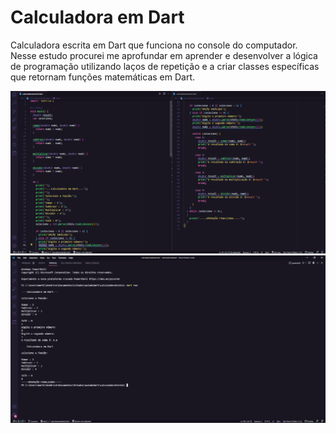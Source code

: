 <h1> Calculadora em Dart</h1>

<p>Calculadora escrita em Dart que funciona no console do computador. Nesse estudo procurei me aprofundar em aprender e desenvolver a lógica de programação utilizando laços de repetição e a criar classes específicas que retornam funções matemáticas em Dart.  </p>

![](https://github.com/MarhlonKorb/calculadora_emDart/blob/main/calculadorateste2/bin/images/Captura%20de%20Tela%20(67).png)
![](https://github.com/MarhlonKorb/calculadora_emDart/blob/main/calculadorateste2/bin/images/Captura%20de%20Tela%20(66).png)

